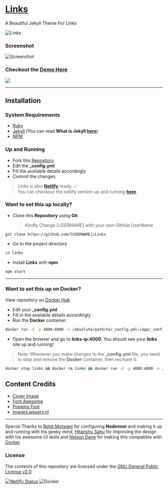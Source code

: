# [Links](https://github.com/harsh98trivedi/Links)

A Beautiful Jekyll Theme For Links

![Links](https://raw.githubusercontent.com/harsh98trivedi/links/master/assets/images/links.jpg)

### Screenshot
![Screenshot](https://i.imgur.com/9uJrd9k.png)

### Checkout the [Demo Here](https://harsh98trivedi.github.io/links)

<a href="https://youtu.be/2J2_2gsCjtk"><img src="https://i.imgur.com/s7vdI7T.png"/></a>

---

## Installation 

### System Requirements
- [Ruby](https://www.ruby-lang.org/en/)
- [Jekyll](https://jekyllrb.com/) (You can read **What is Jekyll [here](https://github.com/jekyll/jekyll#jekyll)**)
- [NPM](https://npmjs.com/)

### Up and Running
- Fork this [Repository](https://github.com/harsh98trivedi/Links)<br>
- Edit the **_config.yml**
- Fill the available details accordingly
- Commit the changes

> Links is also [**Netlify**](https://www.netlify.com/) ready. ✅ <br>
You can checkout the netlify version up and running [**here**](https://htlink.netlify.app/).

### Want to set this up **locally**?
- Clone this **Repository** using **Git**<br>
    > Kindly Change [USERNAME] with your own GitHub UserName
``` git
git clone https://github.com/[USERNAME]/Links
```
- Go to the project directory
```bash
cd links
```
- Install **Links** with **npm**
``` bash
npm start
```
---

### Want to set this up on **Docker**?
View repository on [Docker Hub](https://hub.docker.com/r/harsh98trivedi/links)
- Edit your **_config.yml**
- Fill in the available details accordingly
- Run the **Docker** container:
```bash
docker run -d -p 4000:4000 -v /absolute/path/to/_config.yml:/app/_config.yml --name links harsh98trivedi/links:latest
```
- Open the browser and go to **links-ip:4000**. You should see your **links** site up and running!

> Note: Whenever you make changes to the **_config.yml** file, you need to stop and remove the **Docker** container, then recreate it:
```bash
docker stop links && docker rm links && docker run -d -p 4000:4000 -v /absolute/path/to/_config.yml:/app/_config.yml --name links harsh98trivedi/links:latest
```

## Content Credits
- [Cover Image](https://source.unsplash.com/)
- [Font Awesome](https://fontawesome.com/)
- [Poppins Font](https://fonts.google.com/specimen/Poppins)
- [Images.weserv.nl](https://images.weserv.nl/)

---

Special Thanks to [Rohit Motwani](https://github.com/rohittm) for configuring **Nodemon** and making it up and running with his geeky mind, [Hitanshu Sahu](https://www.behance.net/phantomcluster) for improving the design with his awesome UI skills and [Nelson Dane](https://github.com/NelsonDane) for making this compatible with [Docker](https://docker.com/)
 
### License

The contents of this repository are licensed under the [GNU General Public License v2.0](https://github.com/harsh98trivedi/Links/blob/master/LICENSE)

[![Netlify Status](https://api.netlify.com/api/v1/badges/2a02bd54-cdfc-4a4f-8ab6-59e45edddad8/deploy-status)](https://app.netlify.com/sites/htlink/deploys)
![Docker](https://img.shields.io/badge/docker-%230db7ed.svg?style=for-the-badge&logo=docker&logoColor=white)


